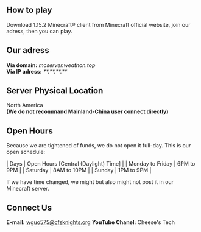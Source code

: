 ## How to play
  Download 1.15.2 Minecraft® client from Minecraft official website, join our adress, then you can play. 
## Our adress
  **Via domain:** *mcserver.weathon.top*  
  **Via IP adress:** *\*\*.\*\*.\*\*.\*\**
## Server Physical Location
  North America  
  **(We do not recommand Mainland-China user connect directly)**
## Open Hours
  Because we are tightened of funds, we do not open it full-day. 
  This is our open schedule:  
  <!--还有什么-->
  | Days        | Open Hours [Central (Daylight) Time]      |
  | Monday to Friday      | 6PM to 9PM |
  | Saturday      | 8AM to 10PM      |
  | Sunday | 1PM to 9PM      | 
  
  If we have time changed, we might but also might not post it in our Minecraft server.
## Connect Us
**E-mail:** wguo575@cfsknights.org
**YouTube Chanel:** Cheese's Tech
